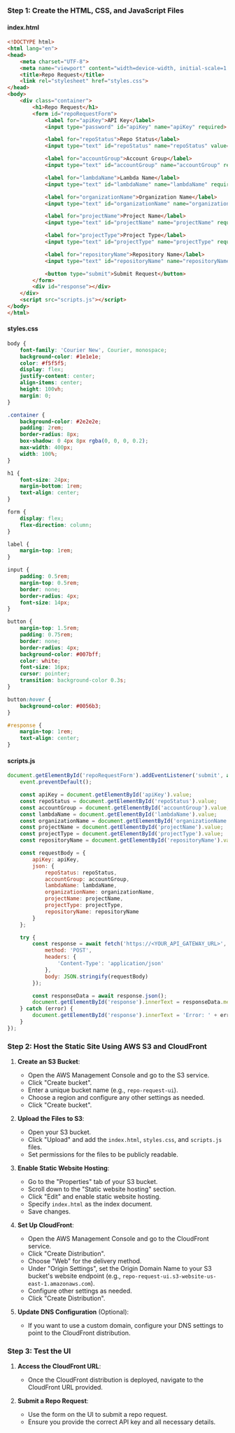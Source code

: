 ### Step 1: Create the HTML, CSS, and JavaScript Files

#### index.html
```html
<!DOCTYPE html>
<html lang="en">
<head>
    <meta charset="UTF-8">
    <meta name="viewport" content="width=device-width, initial-scale=1.0">
    <title>Repo Request</title>
    <link rel="stylesheet" href="styles.css">
</head>
<body>
    <div class="container">
        <h1>Repo Request</h1>
        <form id="repoRequestForm">
            <label for="apiKey">API Key</label>
            <input type="password" id="apiKey" name="apiKey" required>

            <label for="repoStatus">Repo Status</label>
            <input type="text" id="repoStatus" name="repoStatus" value="new-repo" required>

            <label for="accountGroup">Account Group</label>
            <input type="text" id="accountGroup" name="accountGroup" required>

            <label for="lambdaName">Lambda Name</label>
            <input type="text" id="lambdaName" name="lambdaName" required>

            <label for="organizationName">Organization Name</label>
            <input type="text" id="organizationName" name="organizationName" required>

            <label for="projectName">Project Name</label>
            <input type="text" id="projectName" name="projectName" required>

            <label for="projectType">Project Type</label>
            <input type="text" id="projectType" name="projectType" required>

            <label for="repositoryName">Repository Name</label>
            <input type="text" id="repositoryName" name="repositoryName" required>

            <button type="submit">Submit Request</button>
        </form>
        <div id="response"></div>
    </div>
    <script src="scripts.js"></script>
</body>
</html>
```

#### styles.css
```css
body {
    font-family: 'Courier New', Courier, monospace;
    background-color: #1e1e1e;
    color: #f5f5f5;
    display: flex;
    justify-content: center;
    align-items: center;
    height: 100vh;
    margin: 0;
}

.container {
    background-color: #2e2e2e;
    padding: 2rem;
    border-radius: 8px;
    box-shadow: 0 4px 8px rgba(0, 0, 0, 0.2);
    max-width: 400px;
    width: 100%;
}

h1 {
    font-size: 24px;
    margin-bottom: 1rem;
    text-align: center;
}

form {
    display: flex;
    flex-direction: column;
}

label {
    margin-top: 1rem;
}

input {
    padding: 0.5rem;
    margin-top: 0.5rem;
    border: none;
    border-radius: 4px;
    font-size: 14px;
}

button {
    margin-top: 1.5rem;
    padding: 0.75rem;
    border: none;
    border-radius: 4px;
    background-color: #007bff;
    color: white;
    font-size: 16px;
    cursor: pointer;
    transition: background-color 0.3s;
}

button:hover {
    background-color: #0056b3;
}

#response {
    margin-top: 1rem;
    text-align: center;
}
```

#### scripts.js
```javascript
document.getElementById('repoRequestForm').addEventListener('submit', async function (event) {
    event.preventDefault();

    const apiKey = document.getElementById('apiKey').value;
    const repoStatus = document.getElementById('repoStatus').value;
    const accountGroup = document.getElementById('accountGroup').value;
    const lambdaName = document.getElementById('lambdaName').value;
    const organizationName = document.getElementById('organizationName').value;
    const projectName = document.getElementById('projectName').value;
    const projectType = document.getElementById('projectType').value;
    const repositoryName = document.getElementById('repositoryName').value;

    const requestBody = {
        apiKey: apiKey,
        json: {
            repoStatus: repoStatus,
            accountGroup: accountGroup,
            lambdaName: lambdaName,
            organizationName: organizationName,
            projectName: projectName,
            projectType: projectType,
            repositoryName: repositoryName
        }
    };

    try {
        const response = await fetch('https://<YOUR_API_GATEWAY_URL>', {
            method: 'POST',
            headers: {
                'Content-Type': 'application/json'
            },
            body: JSON.stringify(requestBody)
        });

        const responseData = await response.json();
        document.getElementById('response').innerText = responseData.message;
    } catch (error) {
        document.getElementById('response').innerText = 'Error: ' + error.message;
    }
});
```

### Step 2: Host the Static Site Using AWS S3 and CloudFront

1. **Create an S3 Bucket**:
   - Open the AWS Management Console and go to the S3 service.
   - Click "Create bucket".
   - Enter a unique bucket name (e.g., `repo-request-ui`).
   - Choose a region and configure any other settings as needed.
   - Click "Create bucket".

2. **Upload the Files to S3**:
   - Open your S3 bucket.
   - Click "Upload" and add the `index.html`, `styles.css`, and `scripts.js` files.
   - Set permissions for the files to be publicly readable.

3. **Enable Static Website Hosting**:
   - Go to the "Properties" tab of your S3 bucket.
   - Scroll down to the "Static website hosting" section.
   - Click "Edit" and enable static website hosting.
   - Specify `index.html` as the index document.
   - Save changes.

4. **Set Up CloudFront**:
   - Open the AWS Management Console and go to the CloudFront service.
   - Click "Create Distribution".
   - Choose "Web" for the delivery method.
   - Under "Origin Settings", set the Origin Domain Name to your S3 bucket's website endpoint (e.g., `repo-request-ui.s3-website-us-east-1.amazonaws.com`).
   - Configure other settings as needed.
   - Click "Create Distribution".

5. **Update DNS Configuration** (Optional):
   - If you want to use a custom domain, configure your DNS settings to point to the CloudFront distribution.

### Step 3: Test the UI

1. **Access the CloudFront URL**:
   - Once the CloudFront distribution is deployed, navigate to the CloudFront URL provided.

2. **Submit a Repo Request**:
   - Use the form on the UI to submit a repo request.
   - Ensure you provide the correct API key and all necessary details.
